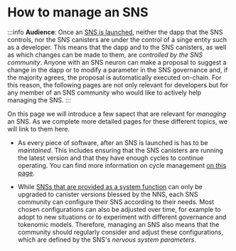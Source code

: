 # How to manage an SNS

:::info
**Audience**: Once an
[SNS is launched](../get-sns/get-sns-intro.md),
neither the dapp that the SNS controls, nor the SNS canisters
are under the control of a singe entity such as a developer.
This means that the dapp and to the SNS
canisters, as well as which changes can be made to them,
are _controlled by the SNS community_.
Anyone with an SNS neuron can make a proposal to suggest
a change in the dapp or to modify a parameter in the SNS
governance and, if the majority agrees, the proposal is
automatically executed on-chain.
For this reason, the following pages are not only relevant
for developers but for any member of an SNS community
who would like to actively help managing the SNS.
:::

On this page we will introduce a 
few sapect that are relevant for _managing_ an SNS.
As we complete more detailed pages for these different 
topics, we will link to them here.

* As every piece of software, after an
SNS is launched is has to be _maintained_.
This includes ensuring that the SNS canisters are
running the latest version and that they have enough
cycles to continue operating.
You can find more information on<!--how SNS canisters can be 
upgraded to new versions [on this page](./upgradeSNS.md)
and about--> 
cycle management [on this page](./cycles-usage.md).

* While 
[SNSs that are provided as a system function](../sns-intro.md#gettingDAOoptions) 
can only be upgraded to canister versions blessed by the 
NNS, each SNS community can configure their SNS according
to their needs.
Most chosen configurations can also be adjusted over time,
for example to adopt to new situations or to experiment with
different governance and tokenomic models.
Therefore, managing an SNS also means that the community
should regularly consider and adjust these configurations,
which are defined by the SNS's _nervous system parameters_.
<!--We describe on
[this page](./nervous-system-parameters.md)
which parameters can be chosen and how they can be adjusted 
by proposal.-->

<!-- * Each SNS community might need to have different
kinds of proposals to ensure that the SNS DAO can
manage the
specific dapp and its operatiosn effectively.
[This page](./proposal-guide.md) provides some guidelines 
regarding
how proposals can be used and how an SNS community can define
their own kinds of proposals.-->
